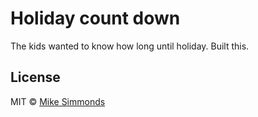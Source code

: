 # Holiday count down

The kids wanted to know how long until holiday. Built this.

## License

MIT © [Mike Simmonds](https://simmo.me)
